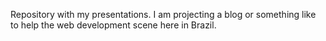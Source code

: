 Repository with my presentations. I am projecting a blog or something like to help the web development scene here in Brazil.

